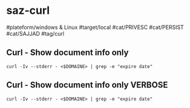 # saz-curl

#plateform/windows & Linux
#target/local
#cat/PRIVESC
#cat/PERSIST
#cat/SAJJAD
#tag/curl


## Curl -  Show document info only 
```
curl -Iv --stderr - <$DOMAINE> | grep -e "expire date"
```

## Curl -  Show document info only VERBOSE
```
curl -Iv --stderr - <$DOMAINE> | grep -e "expire date"
```

